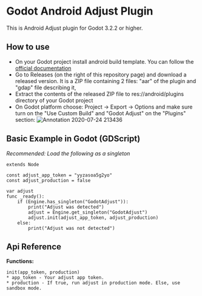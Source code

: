 # Godot Android Adjust Plugin
This is Android Adjust plugin for Godot 3.2.2 or higher.

## How to use
* On your Godot project install android build template. You can follow the [official documentation](https://docs.godotengine.org/en/latest/getting_started/workflow/export/android_custom_build.html)
* Go to Releases (on the right of this repository page) and download a released version. It is a ZIP file containing 2 files: "aar" of the plugin and "gdap" file describing it,
* Extract the contents of the released ZIP file to res://android/plugins directory of your Godot project
* On Godot platform choose: Project -> Export -> Options and make sure turn on the "Use Custom Build" and "Godot Adjust" on the "Plugins" section:
![Annotation 2020-07-24 213436](https://user-images.githubusercontent.com/3739222/88424072-9644e300-cdf5-11ea-9a1d-9d282b70550e.png)

## Basic Example in Godot (GDScript)
*Recommended: Load the following as a singleton*
```
extends Node

const adjust_app_token = "yyzasoa5g2yo"
const adjust_production = false

var adjust
func _ready():
	if (Engine.has_singleton("GodotAdjust")):
		print("Adjust was detected")
		adjust = Engine.get_singleton("GodotAdjust")
		adjust.init(adjust_app_token, adjust_production)
	else:
		print("Adjust was not detected")
```

## Api Reference

**Functions:**
```
init(app_token, production)
* app_token - Your adjust app token.
* production - If true, run adjust in production mode. Else, use sandbox mode.
```
